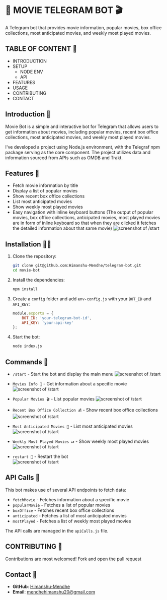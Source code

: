 # 🎥 MOVIE TELEGRAM BOT 🎬

 A Telegram bot that provides movie information, popular movies, box office collections, most anticipated movies, and weekly most played movies.


## TABLE OF CONTENT 🍷

- INTRODUCTION
- SETUP
    - NODE ENV
    - API
- FEATURES
- USAGE
- CONTRIBUTING 
- CONTACT


## Introduction 🙏

Movie Bot is a simple and interactive bot for Telegram that allows users to get information about movies, including popular movies, recent box office collections, most anticipated movies, and weekly most played movies.

I've developed a project using Node.js environment, with the Telegraf npm package serving as the core component. The project utilizes data and information sourced from APIs such as OMDB and Trakt.

## Features 🔎

- Fetch movie information by title
- Display a list of popular movies
- Show recent box office collections
- List most anticipated movies
- Show weekly most played movies
- Easy navigation with inline keyboard buttons (The output of popular movies, box office collections, anticipated movies, most played movies are in form of inline keyboard so that when they are clicked it fetches the detailed information about that same movie)
![screenshot of /start](<screenshots/Screenshot 2024-06-10 at 10.08.26 PM.png>)

## Installation 🧑‍🔧

1. Clone the repository:
    ```bash
    git clone git@github.com:Himanshu-Mendhe/telegram-bot.git
    cd movie-bot
    ```

2. Install the dependencies:
    ```bash
    npm install
    ```

3. Create a `config` folder and add `env-config.js` with your `BOT_ID` and `API_KEY`:
    ```javascript
    module.exports = {
        BOT_ID: 'your-telegram-bot-id',
        API_KEY: 'your-api-key'
    };
    ```

4. Start the bot:
    ```bash
    node index.js
    ```

## Commands 🫡

- `/start` - Start the bot and display the main menu
![screenshot of /start](<screenshots/Screenshot 2024-06-10 at 10.08.26 PM.png>)

- `Movies Info 🍿` - Get information about a specific movie
![screenshot of /start](<screenshots/Screenshot 2024-06-10 at 10.10.24 PM.png>)

- `Popular Movies 🎬` - List popular movies
![screenshot of /start](<screenshots/Screenshot 2024-06-10 at 10.10.58 PM.png>)

- `Recent Box Office Collection 💰` - Show recent box office collections
![screenshot of /start](<screenshots/Screenshot 2024-06-10 at 10.11.14 PM.png>)

- `Most Anticipated Movies 🎥` - List most anticipated movies
![screenshot of /start](<screenshots/Screenshot 2024-06-10 at 10.11.33 PM.png>)

- `Weekly Most Played Movies ⏯` - Show weekly most played movies
![screenshot of /start](<screenshots/Screenshot 2024-06-10 at 10.12.32 PM.png>)

- `restart 👀` - Restart the bot   
![screenshot of /start](<screenshots/Screenshot 2024-06-10 at 10.13.29 PM.png>)


## API Calls 📲

This bot makes use of several API endpoints to fetch data:

- `fetchMovie` - Fetches information about a specific movie
- `popularMovie` - Fetches a list of popular movies
- `boxOffice` - Fetches recent box office collections
- `anticipated` - Fetches a list of most anticipated movies
- `mostPlayed` - Fetches a list of weekly most played movies

The API calls are managed in the `apiCalls.js` file.

## CONTRIBUTING 🤝

Contributions are most welcomed!
Fork and open the pull request

## Contact 📇

- **GitHub**: [Himanshu-Mendhe](https://github.com/Himanshu-Mendhe)
- **Email**: mendhehimanshu20@gmail.com